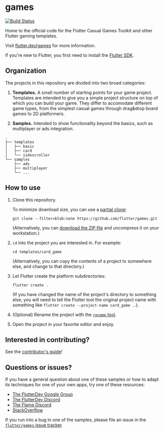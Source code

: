 # games

[![Build Status](https://github.com/flutter/games/workflows/Main%20Branch%20CI/badge.svg)](https://github.com/flutter/games/actions?workflow=Main%20Branch%20CI)

Home to the official code for the Flutter Casual Games Toolkit 
and other Flutter gaming templates.

Visit [flutter.dev/games](https://flutter.dev/games) for more information.

If you're new to Flutter, you first need to install the 
[Flutter SDK](https://flutter.dev/).


## Organization

The projects in this repository are divided into two broad categories:

1. **Templates.** A small number of starting points for your game project.
   Templates are intended to give you a simple project structure
   on top of which you can build your game.
   They differ to accomodate different game types, 
   from the simplest casual games through drag&drop board games
   to 2D platformers.

2. **Samples.** Intended to show functionality beyond the basics,
   such as multiplayer or ads integration.


```text
.
├── templates
│   ├── basic
│   ├── card
│   └── sidescroller
└── samples
    ├── ads
    ├── multiplayer
    └── ...
```


## How to use

1. Clone this repository.

   To minimize download size, you can use a 
   [partial clone](https://github.blog/2020-12-21-get-up-to-speed-with-partial-clone-and-shallow-clone/):

   ```shell
   git clone --filter=blob:none https://github.com/flutter/games.git
   ```

   (Alternatively, you can 
   [download the ZIP file](https://github.com/flutter/games/archive/refs/heads/main.zip)
   and uncompress it on your workstation.)

2. `cd` into the project you are interested in. For example:

   ```shell
   cd templates/card_game
   ```

   (Alternatively, you can copy the contents of a project to somewhere else,
   and change to that directory.)

3. Let Flutter create the platform subdirectories:

   ```shell
   flutter create .
   ```

   (If you have changed the name of the project's directory to something else,
   you will need to tell the Flutter tool the original project name
   with something like `flutter create --project-name card_game .`.).

   <!-- 
   Most projects in this repository do _not_ have their platform subdirectories
   (such as `android/`, `ios/` or `web/`) included.
   This mitigates bit rot and significantly reduces the size of the repository.
   --> 

4. (Optional) Rename the project with the 
   [`rename` tool](https://pub.dev/packages/rename).

5. Open the project in your favorite editor and enjoy.


## Interested in contributing?

See the [contributor's guide](CONTRIBUTING.md)!


## Questions or issues?

If you have a general question about one of these samples or how to adapt its
techniques for one of your own apps, try one of these resources:

* [The FlutterDev Google Group](https://groups.google.com/forum/#!forum/flutter-dev)
* [The FlutterDev Discord](https://discord.gg/rflutterdev)
* [The Flame Discord](https://discord.com/invite/pxrBmy4)
* [StackOverflow](https://stackoverflow.com/questions/tagged/flutter)

If you run into a bug in one of the samples, please file an issue in the
[`flutter/games` issue tracker](https://github.com/flutter/games/issues).

